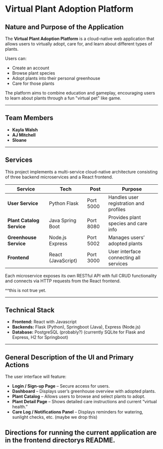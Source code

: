 # Virtual Plant Adoption Platform

## Nature and Purpose of the Application
The **Virtual Plant Adoption Platform** is a cloud-native web application that allows users to virtually adopt, care for, and learn about different types of plants.

Users can:
- Create an account
- Browse plant species
- Adopt plants into their personal greenhouse
- Care for those plants

The platform aims to combine education and gameplay, encouraging users to learn about plants through a fun "virtual pet" like game.

---

## Team Members
- **Kayla Walsh** 
- **AJ Mitchell**
- **Sloane**

---

## Services
This project implements a multi-service cloud-native architecture consisting of three backend microservices and a React frontend.

| Service | Tech    | Post    | Purpose                                |
|---------|---------|---------|----------------------------------------|
|**User Service** | Python Flask | Port 5000 | Handles user registration and profiles |
|**Plant Catalog Service** | Java Spring Boot | Port 8080 | Provides plant species and care info   | 
|**Greenhouse Service** | Node.js Express | Port 5002 | Manages users’ adopted plants |
|**Frontend** | React (JavaScript) | Port 3000 | User interface connecting all services |

Each microservice exposes its own RESTful API with full CRUD functionality and connects via HTTP requests from the React frontend.

^^this is not true yet.

---

## Technical Stack
- **Frontend:** React with Javascript
- **Backends:** Flask (Python), Springboot (Java), Express (Node.js)
- **Database:** PostgreSQL (probably?) (currently SQLite for Flask and Express, H2 for Springboot)

---

## General Description of the UI and Primary Actions
The user interface will feature:
- **Login / Sign-up Page** – Secure access for users.  
- **Dashboard** – Displays user’s greenhouse overview with adopted plants.  
- **Plant Catalog** – Allows users to browse and select plants to adopt.  
- **Plant Detail Page** – Shows detailed care instructions and current “virtual health.”  
- **Care Log / Notifications Panel** – Displays reminders for watering, sunlight checks, etc. (maybe we drop this)

## Directions for running the current application are in the frontend directorys README.

